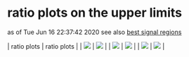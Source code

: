 # ratio plots on the upper limits
as of Tue Jun 16 22:37:42 2020
see also [best signal regions](bestSRs)

| ratio plots | ratio plots |
| <img src="https://smodels.github.io/ratioplots/atlas_susy_2016_07_low_vs_high_T1.png" /> | <img src="https://smodels.github.io/ratioplots/atlas_susy_2016_07_low_vs_high_T2.png" /> |
| <img src="https://smodels.github.io/ratioplots/atlas_susy_2016_07_orig_vs_high_T1.png" /> | <img src="https://smodels.github.io/ratioplots/atlas_susy_2016_07_orig_vs_high_T2.png" /> |
| <img src="https://smodels.github.io/ratioplots/atlas_susy_2016_07_orig_vs_low_T1.png" /> | <img src="https://smodels.github.io/ratioplots/atlas_susy_2016_07_orig_vs_low_T2.png" /> |
